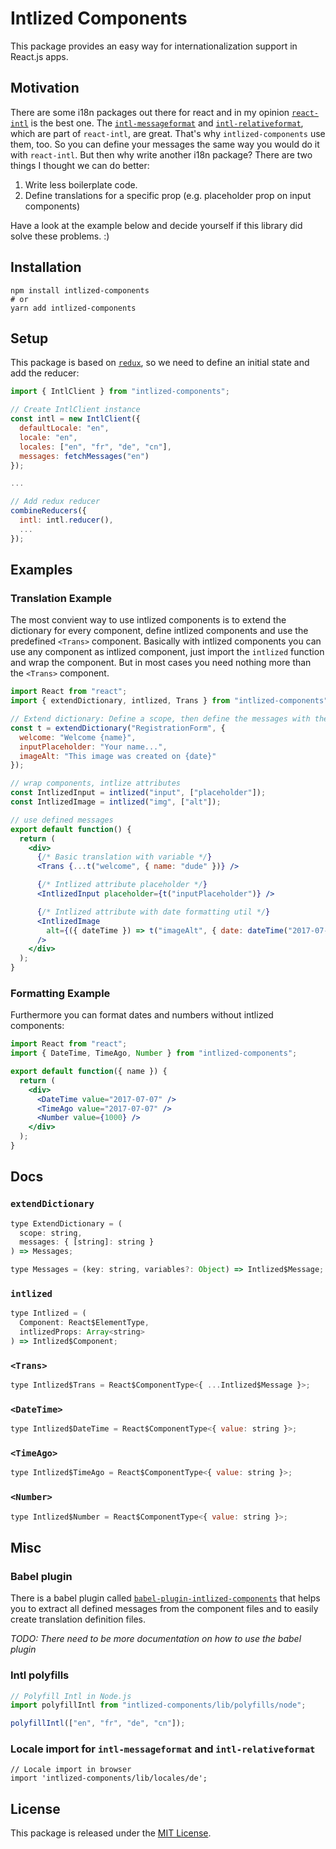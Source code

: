 # Intlized Components

This package provides an easy way for internationalization support in React.js apps.

## Motivation

There are some i18n packages out there for react and in my opinion [`react-intl`](https://github.com/yahoo/react-intl) is the best one. The [`intl-messageformat`](https://github.com/yahoo/intl-messageformat) and [`intl-relativeformat`](https://github.com/yahoo/intl-relativeformat), which are part of `react-intl`, are great. That's why `intlized-components` use them, too. So you can define your messages the same way you would do it with `react-intl`. But then why write another i18n package? There are two things I thought we can do better:

1.  Write less boilerplate code.
2.  Define translations for a specific prop (e.g. placeholder prop on input components)

Have a look at the example below and decide yourself if this library did solve these problems. :)

## Installation

```shell
npm install intlized-components
# or
yarn add intlized-components
```

## Setup

This package is based on [`redux`](https://github.com/reactjs/redux), so we need to define an initial state and add the reducer:

```javascript
import { IntlClient } from "intlized-components";

// Create IntlClient instance
const intl = new IntlClient({
  defaultLocale: "en",
  locale: "en",
  locales: ["en", "fr", "de", "cn"],
  messages: fetchMessages("en")
});

...

// Add redux reducer
combineReducers({
  intl: intl.reducer(),
  ...
});
```

## Examples

### Translation Example

The most convient way to use intlized components is to extend the dictionary for every component, define intlized components and use the predefined `<Trans>` component. Basically with intlized components you can use any component as intlized component, just import the `intlized` function and wrap the component. But in most cases you need nothing more than the `<Trans>` component.

```jsx
import React from "react";
import { extendDictionary, intlized, Trans } from "intlized-components";

// Extend dictionary: Define a scope, then define the messages with the default translation
const t = extendDictionary("RegistrationForm", {
  welcome: "Welcome {name}",
  inputPlaceholder: "Your name...",
  imageAlt: "This image was created on {date}"
});

// wrap components, intlize attributes
const IntlizedInput = intlized("input", ["placeholder"]);
const IntlizedImage = intlized("img", ["alt"]);

// use defined messages
export default function() {
  return (
    <div>
      {/* Basic translation with variable */}
      <Trans {...t("welcome", { name: "dude" })} />

      {/* Intlized attribute placeholder */}
      <IntlizedInput placeholder={t("inputPlaceholder")} />

      {/* Intlized attribute with date formatting util */}
      <IntlizedImage
        alt={({ dateTime }) => t("imageAlt", { date: dateTime("2017-07-07") })}
      />
    </div>
  );
}
```

### Formatting Example

Furthermore you can format dates and numbers without intlized components:

```jsx
import React from "react";
import { DateTime, TimeAgo, Number } from "intlized-components";

export default function({ name }) {
  return (
    <div>
      <DateTime value="2017-07-07" />
      <TimeAgo value="2017-07-07" />
      <Number value={1000} />
    </div>
  );
}
```

## Docs

### `extendDictionary`

```javascript
type ExtendDictionary = (
  scope: string,
  messages: { [string]: string }
) => Messages;

type Messages = (key: string, variables?: Object) => Intlized$Message;
```

### `intlized`

```javascript
type Intlized = (
  Component: React$ElementType,
  intlizedProps: Array<string>
) => Intlized$Component;
```

### `<Trans>`

```javascript
type Intlized$Trans = React$ComponentType<{ ...Intlized$Message }>;
```

### `<DateTime>`

```javascript
type Intlized$DateTime = React$ComponentType<{ value: string }>;
```

### `<TimeAgo>`

```javascript
type Intlized$TimeAgo = React$ComponentType<{ value: string }>;
```

### `<Number>`

```javascript
type Intlized$Number = React$ComponentType<{ value: string }>;
```

## Misc

### Babel plugin

There is a babel plugin called [`babel-plugin-intlized-components`](https://github.com/ProAI/babel-plugin-intlized-components) that helps you to extract all defined messages from the component files and to easily create translation definition files.

_TODO: There need to be more documentation on how to use the babel plugin_

### Intl polyfills

```javascript
// Polyfill Intl in Node.js
import polyfillIntl from "intlized-components/lib/polyfills/node";

polyfillIntl(["en", "fr", "de", "cn"]);
```

### Locale import for `intl-messageformat` and `intl-relativeformat`

```
// Locale import in browser
import 'intlized-components/lib/locales/de';
```

## License

This package is released under the [MIT License](LICENSE).
